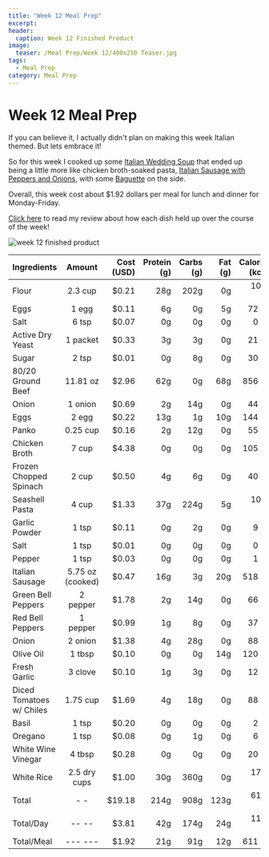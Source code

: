 ```yaml
---
title: "Week 12 Meal Prep"
excerpt: 
header:
  caption: Week 12 Finished Product
image:
  teaser: /Meal Prep/Week 12/400x250 Teaser.jpg
tags: 
  - Meal Prep
category: Meal Prep
---
```


# Week 12 Meal Prep

If you can believe it, I actually didn't plan on making this week Italian themed. But lets embrace it! 

So for this week I cooked up some [Italian Wedding Soup](http://underwriteyourlife.com/recipe%20failure/Italian-Wedding-Soup/) that ended up being a little more like chicken broth-soaked pasta, [Italian Sausage with Peppers and Onions](http://underwriteyourlife.com/recipe/Italian-Sausage-and-Peppers/), with some [Baguette](http://underwriteyourlife.com/recipe/Baguettes/) on the side. 

Overall, this week cost about $1.92 dollars per meal for lunch and dinner for Monday-Friday. 

[Click here](http://underwriteyourlife.com/meal%20prep/Week-12-Evaluation/) to read my review about how each dish held up over the course of the week!

![week 12 finished product](https://github.com/underwriteyourlife/underwriteyourlife/blob/master/images/Meal%20Prep/Week%2012/Week%2012.jpg?raw=true "Week 12 Finished Meal Prep")



|	**Ingredients**	|	**Amount**		|	 **Cost (USD)** 	|	**Protein (g)**	|	**Carbs (g)**	|	**Fat (g)**	|	**Calories (kcal)**
|	:----------	|	:----------:		|	 ---------: 	|	 ---------: 	|	 ---------: 	|	 ---------: 	|	 ---------: 
|	Flour	|	2.3	cup	|	 $0.21 	|	28g	|	202g	|	0g	|	1012 cal
|	Eggs 	|	1	egg	|	 $0.11 	|	6g	|	0g	|	5g	|	72 cal
|	Salt	|	6	tsp	|	 $0.07 	|	0g	|	0g	|	0g	|	0 cal
|	Active Dry Yeast	|	1	packet	|	 $0.33 	|	3g	|	3g	|	0g	|	21 cal
|	Sugar	|	2	tsp	|	 $0.01 	|	0g	|	8g	|	0g	|	30 cal
|	80/20 Ground Beef	|	11.81	oz	|	 $2.96 	|	62g	|	0g	|	68g	|	856 cal
|	Onion	|	1	onion	|	 $0.69 	|	2g	|	14g	|	0g	|	44 cal
|	Eggs 	|	2	egg	|	 $0.22 	|	13g	|	1g	|	10g	|	144 cal
|	Panko	|	0.25	cup	|	 $0.16 	|	2g	|	12g	|	0g	|	55 cal
|	Chicken Broth	|	7	cup	|	 $4.38 	|	0g	|	0g	|	0g	|	105 cal
|	Frozen Chopped Spinach	|	2	cup	|	 $0.50 	|	4g	|	6g	|	0g	|	40 cal
|	Seashell Pasta	|	4	cup	|	 $1.33 	|	37g	|	224g	|	5g	|	1067 cal
|	Garlic Powder	|	1	tsp	|	 $0.11 	|	0g	|	2g	|	0g	|	9 cal
|	Salt	|	1	tsp	|	 $0.01 	|	0g	|	0g	|	0g	|	0 cal
|	Pepper	|	1	tsp	|	 $0.03 	|	0g	|	0g	|	0g	|	1 cal
|	Italian Sausage	|	5.75	oz (cooked)	|	 $0.47 	|	16g	|	3g	|	20g	|	518 cal
|	Green Bell Peppers	|	2	pepper	|	 $1.78 	|	2g	|	14g	|	0g	|	66 cal
|	Red Bell Peppers	|	1	pepper	|	 $0.99 	|	1g	|	8g	|	0g	|	37 cal
|	Onion	|	2	onion	|	 $1.38 	|	4g	|	28g	|	0g	|	88 cal
|	Olive Oil	|	1	tbsp	|	 $0.10 	|	0g	|	0g	|	14g	|	120 cal
|	Fresh Garlic	|	3	clove	|	 $0.10 	|	1g	|	3g	|	0g	|	12 cal
|	Diced Tomatoes w/ Chiles	|	1.75	cup	|	 $1.69 	|	4g	|	18g	|	0g	|	88 cal
|	Basil	|	1	tsp	|	 $0.20 	|	0g	|	0g	|	0g	|	2 cal
|	Oregano	|	1	tsp	|	 $0.08 	|	0g	|	1g	|	0g	|	6 cal
|	White Wine Vinegar	|	4	tbsp	|	 $0.28 	|	0g	|	0g	|	0g	|	20 cal
|	White Rice	|	2.5	dry cups	|	 $1.00 	|	30g	|	360g	|	0g	|	1700 cal
|	Total	|	-	-	|	 $19.18 	|	214g	|	908g	|	123g	|	6112 cal
|	Total/Day	|	--	--	|	 $3.81 	|	42g	|	174g	|	24g	|	1185 cal
|	Total/Meal	|	---	---	|	 $1.92 	|	21g	|	91g	|	12g	|	611 cal

